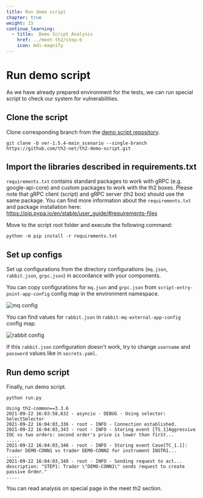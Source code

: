 ```yaml
---
title: Run demo script
chapter: true
weight: 15
continue_learning:
  - title:  Demo Script Analysis
    href: ../meet-th2/step-6
    icon: mdi-magnify
---
```

# Run demo script
As we have already prepared environment for the tests, we can run special script to check our system for vulnerabilities.

<!--more-->

## Clone the script

Clone corresponding branch from the [demo script repository](https://github.com/th2-net/th2-demo-script).  

```shell
git clone -b ver-1.5.4-main_scenario --single-branch https://github.com/th2-net/th2-demo-script.git
```

## Import the libraries described in requirements.txt

`requirements.txt` contains standard packages to work with gRPC (e.g. google-api-core) and custom packages to work
with the th2 boxes. Please note that gRPC client (script) and gRPC server (th2 box) should use the same package.
You can find more information about the `requirements.txt` and package installation
here: https://pip.pypa.io/en/stable/user_guide/#requirements-files

Move to the script root folder and execute the following command:

```shell
python -m pip install -r requirements.txt
```

## Set up configs

Set up configurations from the directory configurations (`mq.json`, `rabbit.json`, `grpc.json`) in accordance with your components.

You can copy configurations for `mq.json` and `grpc.json` from `script-entry-point-app-config` config map in the environment namespace. 

![mq config](/img/getting-started/demo-script/db-mq.png)


You can find values for `rabbit.json` in `rabbit-mq-external-app-config` config map.

![rabbit config](/img/getting-started/demo-script/db-rabbitmq.png)


<notice note >

If this `rabbit.json` configuration doesn't work, try to change `username`
and `password` values like in `secrets.yaml`.

</notice >

## Run demo script

Finally, run demo script.

```shell
python run.py
```

```shell[Output]
Using th2-common==3.3.6
2021-09-22 16:03:58,632 - asyncio - DEBUG - Using selector: SelectSelector
2021-09-22 16:04:03,336 - root - INFO - Connection established.
2021-09-22 16:04:03,343 - root - INFO - Storing event [TS_1]Aggressive IOC vs two orders: second order's price is lower than first...
.....
2021-09-22 16:04:03,346 - root - INFO - Storing event Case[TC_1.1]: Trader DEMO-CONN1 vs trader DEMO-CONN2 for instrument INSTR1...
.....
2021-09-22 16:04:03,348 - root - INFO - Sending request to act...
description: "STEP1: Trader \"DEMO-CONN1\" sends request to create passive Order."
.....
```

You can read analysis on special page in the meet th2 section. 
